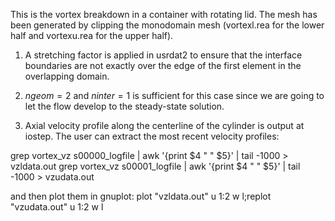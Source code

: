 This is the vortex breakdown in a container with rotating lid. The mesh has
been generated by clipping the monodomain mesh (vortexl.rea for the lower half
and vortexu.rea for the upper half). 

1. A stretching factor is applied in usrdat2 to ensure that the interface
boundaries are not exactly over the edge of the first element in the
overlapping domain. 

2. $ngeom=2$ and $ninter=1$ is sufficient for this case since we are going to
let the flow develop to the steady-state solution.

3. Axial velocity profile along the centerline of the cylinder is output at
iostep.  The user can extract the most recent velocity profiles:

 grep vortex_vz s00000_logfile | awk '{print $4 " " $5}' | tail -1000 > vzldata.out
 grep vortex_vz s00001_logfile | awk '{print $4 " " $5}' | tail -1000 > vzudata.out

and then plot them in gnuplot:
 plot "vzldata.out" u 1:2 w l;replot "vzudata.out" u 1:2 w l
